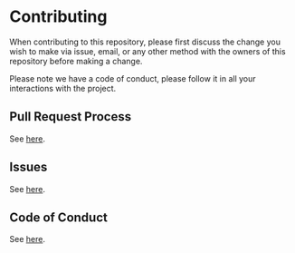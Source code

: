 # Contributing

When contributing to this repository, please first discuss the change you wish to make via issue,
email, or any other method with the owners of this repository before making a change. 

Please note we have a code of conduct, please follow it in all your interactions with the project.

## Pull Request Process

See [here](PULL_REQUEST_TEMPLATE.md).

## Issues

See [here](ISSUE_TEMPLATE.md).

## Code of Conduct

See [here](CODE_OF_CONDUCT.md).